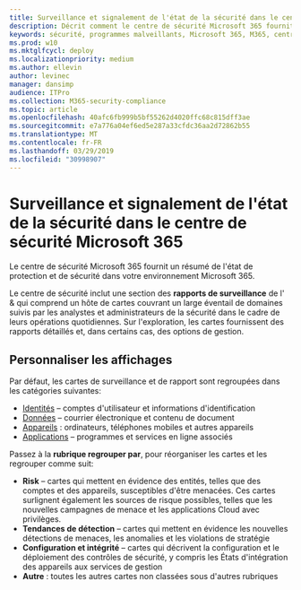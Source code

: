 ```yaml
---
title: Surveillance et signalement de l'état de la sécurité dans le centre de sécurité Microsoft 365
description: Décrit comment le centre de sécurité Microsoft 365 fournit un résumé de l'état de protection et de sécurité.
keywords: sécurité, programmes malveillants, Microsoft 365, M365, centre de sécurité, moniteur, rapport, état
ms.prod: w10
ms.mktglfcycl: deploy
ms.localizationpriority: medium
ms.author: ellevin
author: levinec
manager: dansimp
audience: ITPro
ms.collection: M365-security-compliance
ms.topic: article
ms.openlocfilehash: 40afc6fb999b5bf55262d4020ffc68c815dff3ae
ms.sourcegitcommit: e7a776a04ef6ed5e287a33cfdc36aa2d72862b55
ms.translationtype: MT
ms.contentlocale: fr-FR
ms.lasthandoff: 03/29/2019
ms.locfileid: "30998907"
---
```

# <a name="monitor-and-report-security-status-in-microsoft-365-security-center"></a>Surveillance et signalement de l'état de la sécurité dans le centre de sécurité Microsoft 365

Le centre de sécurité Microsoft 365 fournit un résumé de l'état de protection et de sécurité dans votre environnement Microsoft 365.

Le centre de sécurité inclut une section des **rapports de surveillance** de l' & qui comprend un hôte de cartes couvrant un large éventail de domaines suivis par les analystes et administrateurs de la sécurité dans le cadre de leurs opérations quotidiennes. Sur l'exploration, les cartes fournissent des rapports détaillés et, dans certains cas, des options de gestion.

## <a name="customize-views"></a>Personnaliser les affichages

Par défaut, les cartes de surveillance et de rapport sont regroupées dans les catégories suivantes:
  
* [Identités](monitor-and-report-identities.md) – comptes d'utilisateur et informations d'identification
* [Données](monitor-data.md) – courrier électronique et contenu de document
* [Appareils](monitor-devices.md) : ordinateurs, téléphones mobiles et autres appareils
* [Applications](monitor-apps.md) – programmes et services en ligne associés

Passez à la **rubrique regrouper par**, pour réorganiser les cartes et les regrouper comme suit:

* **Risk** – cartes qui mettent en évidence des entités, telles que des comptes et des appareils, susceptibles d'être menacées. Ces cartes surlignent également les sources de risque possibles, telles que les nouvelles campagnes de menace et les applications Cloud avec privilèges.  
* **Tendances de détection** – cartes qui mettent en évidence les nouvelles détections de menaces, les anomalies et les violations de stratégie
* **Configuration et intégrité** – cartes qui décrivent la configuration et le déploiement des contrôles de sécurité, y compris les États d'intégration des appareils aux services de gestion
* **Autre** : toutes les autres cartes non classées sous d'autres rubriques
